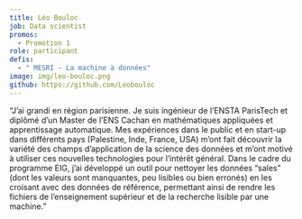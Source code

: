 ```yaml
---
title: Léo Bouloc
job: Data scientist
promos:
  - Promotion 1
role: participant
defis:
  - " MESRI - La machine à données"
image: img/leo-bouloc.png
github: https://github.com/Leobouloc
---
```


“J’ai grandi en région parisienne. Je suis ingénieur de l’ENSTA ParisTech et diplômé d’un Master de l’ENS Cachan en mathématiques appliquées et apprentissage automatique. Mes expériences dans le public et en start-up dans différents pays (Palestine, Inde, France, USA) m’ont fait découvrir la variété des champs d’application de la science des données et m’ont motivé à utiliser ces nouvelles technologies pour l’intérêt général. Dans le cadre du programme EIG, j’ai développé un outil pour nettoyer les données “sales” (dont les valeurs sont manquantes, peu lisibles ou bien erronés) en les croisant avec des données de référence, permettant ainsi de rendre les fichiers de l’enseignement supérieur et de la recherche lisible par une machine.”
